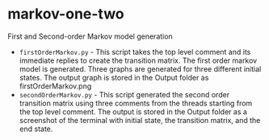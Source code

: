 # markov-one-two
First and Second-order Markov model generation

- `firstOrderMarkov.py` - This script takes the top level comment and its immediate replies to create the transition matrix. The first order markov model is generated. Three graphs are generated for three different initial states. The output graph is stored in the Output folder as firstOrderMarkov.png 
- `secondOrderMarkov.py` - This script generated the second order transition matrix using three comments from the threads starting from the top level comment. The output is stored in the Output folder as a screenshot of the terminal with initial state, the transition matrix, and the end state.
